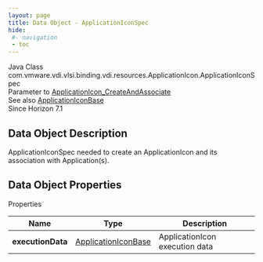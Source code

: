 ```yaml
---
layout: page
title: Data Object - ApplicationIconSpec
hide:
 #- navigation
 - toc
---
```






Java Class
    com.vmware.vdi.vlsi.binding.vdi.resources.ApplicationIcon.ApplicationIconSpec  
Parameter to
     [ApplicationIcon_CreateAndAssociate](vdi.resources.ApplicationIcon.md#createAndAssociate)  
See also
     [ApplicationIconBase](vdi.resources.ApplicationIcon.ApplicationIconBase.md)  
Since 
    Horizon 7.1

## Data Object Description 

ApplicationIconSpec needed to create an ApplicationIcon and its association with Application(s). 

## Data Object Properties

Properties

Name |  Type |  Description   
---|---|---  
**executionData**| [ApplicationIconBase](vdi.resources.ApplicationIcon.ApplicationIconBase.md)|  ApplicationIcon execution data   
  
  
  
   
  
  

